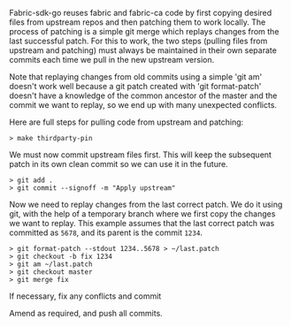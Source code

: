 Fabric-sdk-go reuses fabric and fabric-ca code by first copying
desired files from upstream repos and then patching them to work
locally. The process of patching is a simple git merge which
replays changes from the last successful patch. For this to work,
the two steps (pulling files from upstream and patching) must
always be maintained in their own separate commits each time we
pull in the new upstream version.

Note that replaying changes from old commits using a simple
'git am' doesn't work well because a git patch created with
'git format-patch' doesn't have a knowledge of the common
ancestor of the master and the commit we want to replay,
so we end up with many unexpected conflicts.

Here are full steps for pulling code from upstream and patching:
```
> make thirdparty-pin
```
We must now commit upstream files first. This will keep the
subsequent patch in its own clean commit so we can use it in the
future.
```
> git add .
> git commit --signoff -m "Apply upstream"
```
Now we need to replay changes from the last correct patch.
We do it using git, with the help of a temporary branch where we
first copy the changes we want to replay. This example assumes
that the last correct patch was committed as ```5678```, and its
parent is the commit ```1234```.
```
> git format-patch --stdout 1234..5678 > ~/last.patch
> git checkout -b fix 1234
> git am ~/last.patch
> git checkout master
> git merge fix
```
If necessary, fix any conflicts and commit

Amend as required, and push all commits.